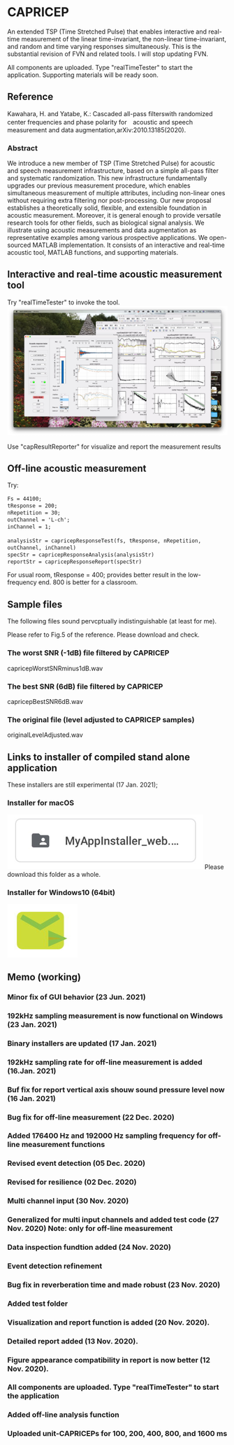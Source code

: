 # CAPRICEP
An extended TSP (Time Stretched Pulse) that enables interactive and real-time measurement of the linear time-invariant, the non-linear time-invariant, and random and time varying responses simultaneously. This is the substantial revision of FVN and related tools. I will stop updating FVN.

All components are uploaded. Type "realTimeTester" to start the application. Supporting materials will be ready soon. 

## Reference

Kawahara, H. and Yatabe, K.: Cascaded all-pass filterswith randomized center frequencies and phase polarity for　acoustic and speech measurement and data augmentation,arXiv:2010.13185(2020).

### Abstract

We introduce a new member of TSP (Time Stretched Pulse) for acoustic and speech measurement infrastructure, 
based on a simple all-pass filter and systematic randomization. 
This new infrastructure fundamentally upgrades our previous measurement procedure, 
which enables simultaneous measurement of multiple attributes, including non-linear ones
without requiring extra filtering nor post-processing. 
Our new proposal establishes a theoretically solid, flexible, and extensible foundation in acoustic measurement.
Moreover, it is general enough to provide versatile research tools for other fields, such as biological signal analysis.
We illustrate using acoustic measurements and data augmentation as representative examples among various prospective applications. 
We open-sourced MATLAB implementation. 
It consists of an interactive and real-time acoustic tool, MATLAB functions, and supporting materials.

## Interactive and real-time acoustic measurement tool

Try "realTimeTester" to invoke the tool.
[![Watch the video](capricepAcousticTool.jpg)](https://youtu.be/_uzJW2B2FxY)

Use "capResultReporter" for visualize and report the measurement results

## Off-line acoustic measurement

Try:

    Fs = 44100;
    tResponse = 200;
    nRepetition = 30;
    outChannel = 'L-ch';
    inChannel = 1;
    
    analysisStr = capricepResponseTest(fs, tResponse, nRepetition, outChannel, inChannel)
    specStr = capricepResponseAnalysis(analysisStr)
    reportStr = capricepResponseReport(specStr)

For usual room, tResponse = 400; provides better result in the low-frequency end. 800 is better for a classroom.

## Sample files

The following files sound pervcptually indistinguishable (at least for me).

Please refer to Fig.5 of the reference. Please download and check.

 ### The worst SNR (-1dB) file filtered by CAPRICEP

capricepWorstSNRminus1dB.wav

### The best SNR (6dB) file filtered by CAPRICEP

capricepBestSNR6dB.wav

### The original file (level adjusted to CAPRICEP samples)

originalLevelAdjusted.wav

## Links to installer of compiled stand alone application

These installers are still experimental (17 Jan. 2021);

### Installer for macOS
[![macOS installer](macInstaller.jpg)](https://drive.google.com/drive/folders/1v0TTaMb3Ka2xAND4TOLt_eaov3qfePtq?usp=sharing)
Please download this folder as a whole. 

### Installer for Windows10 (64bit)
[![Windows10 (64bit) installer](winInstaller.jpg)](https://drive.google.com/file/d/12tj_JiQiDLYMiBZaEckRQCQy0aaxfFpb/view?usp=sharing)

## Memo (working)

### Minor fix of GUI behavior (23 Jun. 2021)
### 192kHz sampling measurement is now functional on Windows (23 Jan. 2021)
### Binary installers are updated (17 Jan. 2021)
### 192kHz sampling rate for off-line measurement is added (16.Jan. 2021)
### Buf fix for report vertical axis shouw sound pressure level now (16 Jan. 2021)
### Bug fix for off-line measurement (22 Dec. 2020)
### Added 176400 Hz and 192000 Hz sampling frequency for off-line measurement functions
### Revised event detection (05 Dec. 2020)
### Revised for resilience (02 Dec. 2020)
### Multi channel input (30 Nov. 2020)
### Generalized for multi input channels and added test code (27 Nov. 2020) Note: only for off-line measurement
### Data inspection fundtion added (24 Nov. 2020)
### Event detection refinement 
### Bug fix in reverberation time and made robust (23 Nov. 2020)
### Added test folder
### Visualization and report function is added (20 Nov. 2020).
### Detailed report added (13 Nov. 2020).
### Figure appearance compatibility in report is now better (12 Nov. 2020).
### All components are uploaded. Type "realTimeTester" to start the application
### Added off-line analysis function
### Uploaded unit-CAPRICEPs for 100, 200, 400, 800, and 1600 ms
